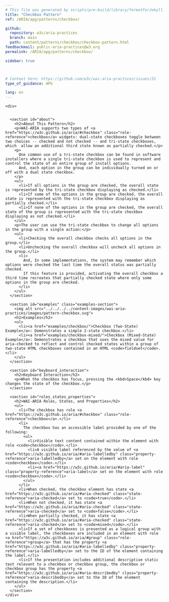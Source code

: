 ```yaml
---
# This file was generated by scripts/pre-build/library/formatForJekyll.js
title: "Checkbox Pattern"
ref: /ARIA/apg/patterns/checkbox/

github:
  repository: w3c/aria-practices
  branch: main
  path: content/patterns/checkbox/checkbox-pattern.html
feedbackmail: public-aria-practices@w3.org
permalink: /ARIA/apg/patterns/checkbox/

sidebar: true



# Context here: https://github.com/w3c/wai-aria-practices/issues/31
type_of_guidance: APG

lang: en
---
```

<meta charset="UTF-8" />
<meta content="width=device-width, initial-scale=1.0" name="viewport" />
<title>Checkbox Pattern</title>

<script src="../../../../content-assets/wai-aria-practices/shared/js/highlight.pack.js"></script>
<script src="../../../../content-assets/wai-aria-practices/shared/js/app.js"></script>


<link 
  rel="stylesheet"
  href="{{ '/content-assets/wai-aria-practices/styles.css' | relative_url }}"
>
<!-- Code highlighting styles -->
<link 
  rel="stylesheet"
  href="{{ '/content-assets/wai-aria-practices/shared/css/github.css' | relative_url }}"
>

<script>
const addBodyClass = undefined;
const enableSidebar = true;
if (addBodyClass) document.body.classList.add(addBodyClass);
if (enableSidebar) document.body.classList.add('has-sidebar');
</script>
    

<script>
    const parentPage = window.location.pathname.match(
      /\/(patterns|practices|about)\//
    )?.[1];
    if (parentPage) {
      const parentHref = 'a[href*="' + parentPage + '"]';
      document.querySelector(parentHref).classList.add('active');
    }
  </script>
<div>

    <div>
      

      <section id="about">
        <h2>About This Pattern</h2>
        <p>WAI-ARIA supports two types of <a href="https://w3c.github.io/aria/#checkbox" class="role-reference">checkbox</a> widgets: dual-state checkboxes toggle between two choices -- checked and not checked -- and tri-state checkboxes, which  allow an additional third state known as partially checked.</p>
        <p>
          One common use of a tri-state checkbox can be found in software installers where a single tri-state checkbox is used to represent and control the state of an entire group of install options.
          And, each option in the group can be individually turned on or off with a dual state checkbox.
        </p>
        <ul>
          <li>If all options in the group are checked, the overall state is represented by the tri-state checkbox displaying as checked.</li>
          <li>If some of the options in the group are checked, the overall state is represented with the tri-state checkbox displaying as partially checked.</li>
          <li>If none of the options in the group are checked, the overall state of the group is represented with the tri-state checkbox displaying as not checked.</li>
        </ul>
        <p>The user can use the tri-state checkbox to change all options in the group with a single action:</p>
        <ul>
          <li>Checking the overall checkbox checks all options in the group.</li>
          <li>Unchecking the overall checkbox will uncheck all options in the group.</li>
          <li>
            And, In some implementations, the system may remember which options were checked the last time the overall status was partially checked.
            If this feature is provided, activating the overall checkbox a third time recreates that partially checked state where only some options in the group are checked.
          </li>
        </ul>
      </section>

      <section id="examples" class="examples-section">
        <img alt src="../../../../content-images/wai-aria-practices/images/pattern-checkbox.svg">
        <h2>Examples</h2>
        <ul>
          <li><a href="examples/checkbox/">Checkbox (Two-State) Example</a>: Demonstrates a simple 2-state checkbox.</li>
          <li><a href="examples/checkbox-mixed/">Checkbox (Mixed-State) Example</a>: Demonstrates a checkbox that uses the mixed value for aria-checked to reflect and control checked states within a group of two-state HTML checkboxes contained in an HTML <code>fieldset</code>.</li>
        </ul>
      </section>

      <section id="keyboard_interaction">
        <h2>Keyboard Interaction</h2>
        <p>When the checkbox has focus, pressing the <kbd>Space</kbd> key changes the state of the checkbox.</p>
      </section>

      <section id="roles_states_properties">
        <h2>WAI-ARIA Roles, States, and Properties</h2>
        <ul>
          <li>The checkbox has role <a href="https://w3c.github.io/aria/#checkbox" class="role-reference">checkbox</a>.</li>
          <li>
            The checkbox has an accessible label provided by one of the following:
            <ul>
              <li>Visible text content contained within the element with role <code>checkbox</code>.</li>
              <li>A visible label referenced by the value of <a href="https://w3c.github.io/aria/#aria-labelledby" class="property-reference">aria-labelledby</a> set on the element with role <code>checkbox</code>.</li>
              <li><a href="https://w3c.github.io/aria/#aria-label" class="property-reference">aria-label</a> set on the element with role <code>checkbox</code>.</li>
            </ul>
          </li>
          <li>When checked, the checkbox element has state <a href="https://w3c.github.io/aria/#aria-checked" class="state-reference">aria-checked</a> set to <code>true</code>.</li>
          <li>When not checked, it has state <a href="https://w3c.github.io/aria/#aria-checked" class="state-reference">aria-checked</a> set to <code>false</code>.</li>
          <li>When partially checked, it has state <a href="https://w3c.github.io/aria/#aria-checked" class="state-reference">aria-checked</a> set to <code>mixed</code>.</li>
          <li>If a set of checkboxes is presented as a logical group with a visible label, the checkboxes are included in an element with role <a href="https://w3c.github.io/aria/#group" class="role-reference">group</a> that has the property <a href="https://w3c.github.io/aria/#aria-labelledby" class="property-reference">aria-labelledby</a> set to the ID of the element containing the label.</li>
          <li>If the presentation includes additional descriptive static text relevant to a checkbox or checkbox group, the checkbox or checkbox group has the property <a href="https://w3c.github.io/aria/#aria-describedby" class="property-reference">aria-describedby</a> set to the ID of the element containing the description.</li>
        </ul>
      </section>
    </div>
  
</div>
<script
  src="{{ '/content-assets/wai-aria-practices/shared/js/skipto.js' | relative_url }}"
  data-skipto="colorTheme:aria; displayOption:popup; containerElement:div"
></script>

